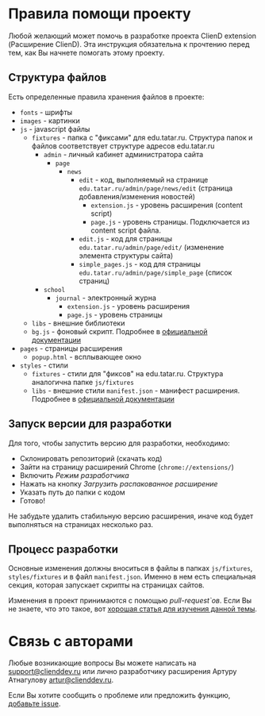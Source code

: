 # Правила помощи проекту

Любой желающий может помочь в разработке проекта ClienD extension (Расширение ClienD). Эта инструкция обязательна к прочтению перед тем, как Вы начнете помогать этому проекту.

## Структура файлов

Есть определенные правила хранения файлов в проекте:

- `fonts` - шрифты
- `images` - картинки
- `js` - javascript файлы
    + `fixtures` - папка с "фиксами" для edu.tatar.ru. Структура папок и файлов соответствует структуре адресов edu.tatar.ru
        * `admin` - личный кабинет администратора сайта
            - `page`
                + `news`
                    * `edit` - код, выполняемый на странице `edu.tatar.ru/admin/page/news/edit` (страница добавления/изменения новостей)
                        - `extension.js` - уровень расширения (content script)
                        - `page.js` - уровень страницы. Подключается из content script файла.
                    - `edit.js` - код для страницы `edu.tatar.ru/admin/page/edit/` (изменение элемента структуры сайта)
                    - `simple_pages.js` - код для страницы `edu.tatar.ru/admin/page/simple_page` (список страниц)
        * `school` 
            - `journal` - электронный журна
                + `extension.js` - уровень расширения
                + `page.js` - уровень страницы
    + `libs` - внешние библиотеки
    + `bg.js` - фоновый скрипт. Подробнее в [официальной документации](https://developer.chrome.com/extensions/background_pages)
- `pages` - страницы расширения
    + `popup.html` - всплывающее окно
- `styles` - стили
    + `fixtures` - стили для "фиксов" на edu.tatar.ru. Структура аналогична папке `js/fixtures`
    + `libs` - внешние стили
`manifest.json` - манифест расширения. Подробнее в [официальной документации](https://developer.chrome.com/extensions/manifest)

## Запуск версии для разработки

Для того, чтобы запустить версию для разработки, необходимо:

- Склонировать репозиторий (скачать код)
- Зайти на страницу расширений Chrome (`chrome://extensions/`)
- Включить _Режим разработчика_
- Нажать на кнопку _Загрузить распакованное расширение_
- Указать путь до папки с кодом
- Готово!

Не забудьте удалить стабильную версию расширения, иначе код будет выполняться на страницах несколько раз.

## Процесс разработки 

Основные изменения должны вноситься в файлы в папках `js/fixtures`, `styles/fixtures` и в файл `manifest.json`. Именно в нем есть специальная секция, которая запускает скрипты на страницах сайтов.

Изменения в проект принимаются с помощью *pull-request`ов*. Если Вы не знаете, что это такое, вот [хорошая статья для изучения данной темы](https://habrahabr.ru/post/125999/).

# Связь с авторами

Любые возникающие вопросы Вы можете написать на <support@clienddev.ru> или лично разработчику расширения Артуру Атнагулову <artur@clienddev.ru>. 

Если Вы хотите сообщить о проблеме или предложить функцию, [добавьте issue](https://github.com/ClienDDev/ClienD-ext/issues/new).